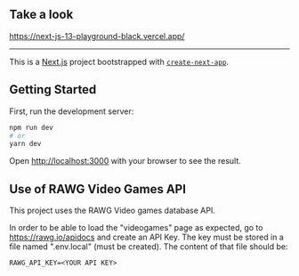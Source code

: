 ## Take a look
https://next-js-13-playground-black.vercel.app/

---

This is a [Next.js](https://nextjs.org/) project bootstrapped with [`create-next-app`](https://github.com/vercel/next.js/tree/canary/packages/create-next-app).

## Getting Started

First, run the development server:

```bash
npm run dev
# or
yarn dev
```

Open [http://localhost:3000](http://localhost:3000) with your browser to see the result.


## Use of RAWG Video Games API

This project uses the RAWG Video games database API.

In order to be able to load the "videogames" page as expected, go to https://rawg.io/apidocs and create an API Key.
The key must be stored in a file named ".env.local" (must be created).
The content of that file should be:

``RAWG_API_KEY=<YOUR API KEY>``